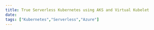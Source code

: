 ```yaml
---
title: True Serverless Kubernetes using AKS and Virtual Kubelet
date:
tags: ["Kubernetes","Serverless","Azure"]
---
```


